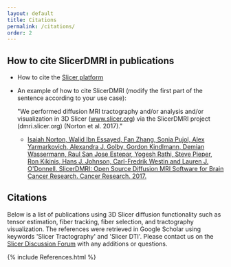 ```yaml
---
layout: default
title: Citations 
permalink: /citations/
order: 2
---
```


How to cite SlicerDMRI in publications
--------------------------------------
* How to cite the [Slicer platform](http://wiki.slicer.org/slicerWiki/index.php/CitingSlicer)
* An example of how to cite SlicerDMRI (modify the first part of the sentence according to your use case):

    "We performed diffusion MRI tractography and/or analysis and/or visualization in 3D Slicer (www.slicer.org) via the SlicerDMRI project (dmri.slicer.org) (Norton et al. 2017)."
    
    - [Isaiah Norton, Walid Ibn Essayed, Fan Zhang, Sonia Pujol, Alex Yarmarkovich, Alexandra J. Golby, Gordon Kindlmann, Demian Wassermann, Raul San Jose Estepar, Yogesh Rathi, Steve Pieper, Ron Kikinis, Hans J. Johnson, Carl-Fredrik Westin and Lauren J. O'Donnell. SlicerDMRI: Open Source Diffusion MRI Software for Brain Cancer Research. Cancer Research. 2017.](http://cancerres.aacrjournals.org/content/77/21/e101)


Citations
---------

Below is a list of publications using 3D Slicer diffusion functionality such as tensor estimation, fiber tracking, fiber selection, and tractography visualization. The references were retrieved in Google Scholar using keywords 'Slicer Tractography' and 'Slicer DTI'.  Please contact us on the [Slicer Discussion Forum](https://discourse.slicer.org) with any additions or questions.

{% include References.html %}
